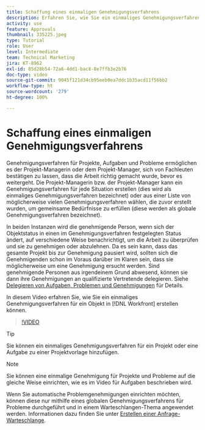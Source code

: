 ```yaml
---
title: Schaffung eines einmaligen Genehmigungsverfahrens
description: Erfahren Sie, wie Sie ein einmaliges Genehmigungsverfahren für ein Projekt, eine Aufgabe oder ein Problem in Workfront erstellen können.
activity: use
feature: Approvals
thumbnail: 335225.jpeg
type: Tutorial
role: User
level: Intermediate
team: Technical Marketing
jira: KT-8962
exl-id: 85d28b54-72a6-4dd1-bac8-8e7ffb3e2b76
doc-type: video
source-git-commit: 9045f121d34cb95eeb0ea7ddc1b35acd11f56bb2
workflow-type: ht
source-wordcount: '279'
ht-degree: 100%

---
```


# Schaffung eines einmaligen Genehmigungsverfahrens

Genehmigungsverfahren für Projekte, Aufgaben und Probleme ermöglichen es der Projekt-Managerin oder dem Projekt-Manager, sich von Fachleuten bestätigen zu lassen, dass die Arbeit richtig gemacht wurde, bevor es weitergeht. Die Projekt-Managerin bzw. der Projekt-Manager kann ein Genehmigungsverfahren für jede Situation erstellen (dies wird als einmaliges Genehmigungsverfahren bezeichnet) oder aus einer Liste von möglicherweise vielen Genehmigungsverfahren wählen, die zuvor erstellt wurden, um gemeinsame Bedürfnisse zu erfüllen (diese werden als globale Genehmigungsverfahren bezeichnet).

In beiden Instanzen wird die genehmigende Person, wenn sich der Objektstatus in einen im Genehmigungsverfahren festgelegten Status ändert, auf verschiedene Weise benachrichtigt, um die Arbeit zu überprüfen und sie zu genehmigen oder abzulehnen. Da es sein kann, dass das gesamte Projekt bis zur Genehmigung pausiert wird, sollten sich die Genehmigenden schon im Voraus darüber im Klaren sein, dass sie möglicherweise um eine Genehmigung ersucht werden. Sind genehmigende Personen aus irgendeinem Grund abwesend, können sie dann ihre Genehmigungen an qualifizierte Vertretende delegieren. Siehe [Delegieren von Aufgaben, Problemen und Genehmigungen](https://experienceleague.adobe.com/docs/workfront-learn/tutorials-workfront/manage-work/approval-processes-and-milestone-paths/delegate-approvals.html?lang=de) für Details.

In diesem Video erfahren Sie, wie Sie ein einmaliges Genehmigungsverfahren für ein Objekt in [!DNL  Workfront] erstellen können.

>[!VIDEO](https://video.tv.adobe.com/v/335225/?quality=12&learn=on)

>[!TIP]
>
>Sie können ein einmaliges Genehmigungsverfahren für ein Projekt oder eine Aufgabe zu einer Projektvorlage hinzufügen.

>[!NOTE]
>
>Sie können eine einmalige Genehmigung für Projekte und Probleme auf die gleiche Weise einrichten, wie es im Video für Aufgaben beschrieben wird.
>
>Wenn Sie automatische Problemgenehmigungen einrichten möchten, können diese nur mithilfe eines globalen Genehmigungsverfahrens für Probleme durchgeführt und in einem Warteschlangen-Thema angewendet werden. Informationen dazu finden Sie unter [Erstellen einer Anfrage-Warteschlange](https://experienceleague.adobe.com/docs/workfront/using/manage-work/requests/create-and-manage-request-queues/create-request-queue.html?lang=de).

